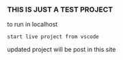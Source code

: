 ### THIS IS JUST A TEST PROJECT
to run in localhost
```
start live project from vscode
```
updated project will be post in this site
